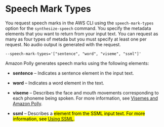 # Speech Mark Types<a name="using-speechmarks1"></a>

You request speech marks in the AWS CLI using the `speech-mark-types` option for the `synthesize-speech` command\. You specify the metadata elements that you want to return from your input text\. You can request as many as four types of metada but you must specify at least one per request\. No audio output is generated with the request\.

```
--speech-mark-types='["sentence", "word", "viseme", "ssml"]'
```

Amazon Polly generates speech marks using the following elements:

+  **sentence** – Indicates a sentence element in the input text\. 

+  **word** – Indicates a word element in the text\. 

+  **viseme** – Describes the face and mouth movements corresponding to each phoneme being spoken\. For more information, see [Visemes and Amazon Polly](viseme.md)\. 

+  **ssml** – Describes a <mark> element from the SSML input text\. For more information, see [Using SSML](ssml.md)\.